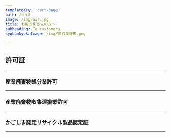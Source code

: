 ```yaml
---
templateKey: 'cert-page'
path: /cert
image: /img/air.jpg
title: お取り引き先の方へ
subheading: To customers
syobunkyokaImage: /img/県収集運搬.png

---
```

## 許可証

---

### 産業廃棄物処分業許可

---

### 産業廃棄物収集運搬業許可

---

### かごしま認定リサイクル製品認定証

---